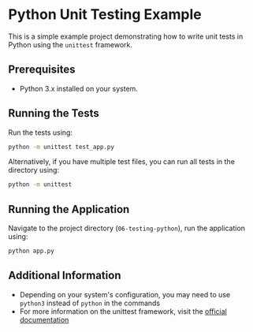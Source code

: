 # Python Unit Testing Example

This is a simple example project demonstrating how to write unit tests in Python using the `unittest` framework.

## Prerequisites

- Python 3.x installed on your system.

## Running the Tests

Run the tests using:

```bash
python -m unittest test_app.py
```

Alternatively, if you have multiple test files, you can run all tests in the directory using:

```bash
python -m unittest
```

## Running the Application

Navigate to the project directory (`06-testing-python`), run the application using:

```bash
python app.py
```

## Additional Information

- Depending on your system's configuration, you may need to use `python3` instead of `python` in the commands
- For more information on the unittest framework, visit the [official documentation](https://docs.python.org/3/library/unittest.html)
